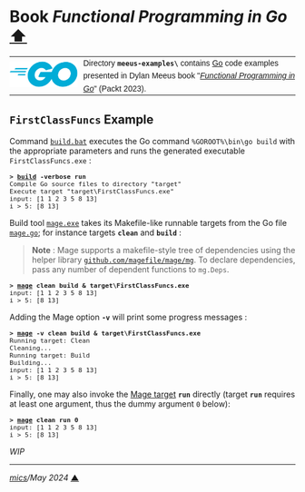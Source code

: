 # <span id="top">Book <i>Functional Programming in Go</i></span> <span style="size:30%;"><a href="../README.md">⬆</a></span>

<table style="font-family:Helvetica,Arial;line-height:1.6;">
  <tr>
  <td style="border:0;padding:0 10px 0 0;min-width:120px;"><a href="https://golang.org/" rel="external"><img style="border:0;" src="../docs/images/go-logo-blue.svg" width="120" alt="Go project"/></a></td>
  <td style="border:0;padding:0;vertical-align:text-top;">Directory <strong><code>meeus-examples\</code></strong> contains <a href="https://golang.org/" rel="external" alt="Go">Go</a> code examples presented in Dylan Meeus book "<a href="https://www.packtpub.com/product/functional-programming-in-go/9781801811163"><i>Functional Programming in Go</i></a>" (Packt 2023).
  </td>
  </tr>
</table>

## <span id="FirstClassFuncs">`FirstClassFuncs` Example</span>

Command [`build.bat`](./FirstClassFuncs/build.bat) executes the Go command `%GOROOT%\bin\go build` with the appropriate parameters and runs the generated executable `FirstClassFuncs.exe` :

<pre style="font-size:80%;">
<b>&gt; <a href="./FirstClassFuncs/build.bat">build</a> -verbose run</b>
Compile Go source files to directory "target"
Execute target "target\FirstClassFuncs.exe"
input: [1 1 2 3 5 8 13]
i > 5: [8 13]
</pre>

Build tool [`mage.exe`][mage_cli] takes its Makefile-like runnable targets from the Go file [`mage.go`](./FirstClassFuncs/mage.go); for instance targets **`clean`** and **`build`** :

> **Note** : Mage supports a makefile-style tree of dependencies using the helper library [`github.com/magefile/mage/mg`](https://magefile.org/dependencies/). To declare dependencies, pass any number of dependent functions to `mg.Deps`.

<pre style="font-size:80%;">
<b>&gt; <a href="https://magefile.org/magefiles/">mage</a> clean build &amp; target\FirstClassFuncs.exe</b>
input: [1 1 2 3 5 8 13]
i > 5: [8 13]
</pre>

Adding the Mage option **`-v`** will print some progress messages :

<pre style="font-size:80%;">
<b>&gt; <a href="https://magefile.org/magefiles/">mage</a> -v clean build & target\FirstClassFuncs.exe</b>
Running target: Clean
Cleaning...
Running target: Build
Building...
input: [1 1 2 3 5 8 13]
i > 5: [8 13]
</pre>

Finally, one may also invoke the [Mage target][mage_targets] **`run`** directly (target **`run`** requires at least one argument, thus the dummy argument `0` below):

<pre style="font-size:80%;">
<b>&gt; <a href="https://magefile.org/magefiles/">mage</a> clean run 0</b>
input: [1 1 2 3 5 8 13]
i > 5: [8 13]
</pre>

*WIP*

***

*[mics](https://lampwww.epfl.ch/~michelou/)/May 2024* [**&#9650;**](#top)
<span id="bottom">&nbsp;</span>

<!-- link refs -->

[mage_cli]: https://magefile.org/
[mage_targets]: https://magefile.org/targets/
[windows_batch_file]: https://en.wikibooks.org/wiki/Windows_Batch_Scripting
